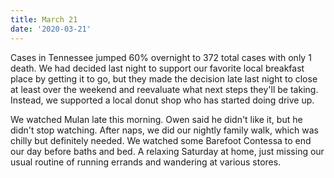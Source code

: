 ```yaml
---
title: March 21
date: '2020-03-21'
---
```

Cases in Tennessee jumped 60% overnight to 372 total cases with only 1 death. We had decided last night to support our favorite local breakfast place by getting it to go, but they made the decision late last night to close at least over the weekend and reevaluate what next steps they'll be taking. Instead, we supported a local donut shop who has started doing drive up. 

We watched Mulan late this morning. Owen said he didn't like it, but he didn't stop watching. After naps, we did our nightly family walk, which was chilly but definitely needed. We watched some Barefoot Contessa to end our day before baths and bed. A relaxing Saturday at home, just missing our usual routine of running errands and wandering at various stores.